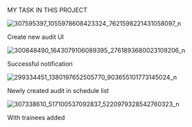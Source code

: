 MY TASK IN THIS PROJECT

![307595397_1055978608423324_7621598221431058097_n](https://user-images.githubusercontent.com/84469944/193265661-90a62e62-b990-4438-8bd3-effb5e878454.png)

Create new audit UI


![300848490_1643079106089395_2761893680023109206_n](https://user-images.githubusercontent.com/84469944/193265771-7c1f675a-be41-48c2-a539-2b831ea406cf.png)

Successful notification


![299334451_1380197652505770_903655101773145024_n](https://user-images.githubusercontent.com/84469944/193265784-19f49f00-ab79-4472-b523-eba410e69031.png)

Newly created audit in schedule list


![307338610_517100537092837_5220979328542760323_n](https://user-images.githubusercontent.com/84469944/193265800-27a9549f-dc48-4c02-9ade-256da5599cc7.png)

With trainees added
